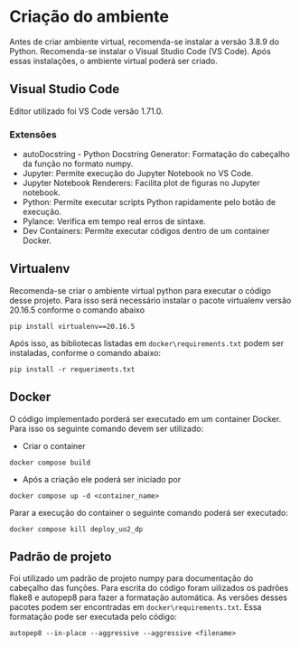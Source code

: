 # Criação do ambiente
Antes de criar  ambiente virtual, recomenda-se instalar a versão 3.8.9 do Python. Recomenda-se instalar o Visual Studio Code (VS Code). Após essas instalações, o ambiente virtual poderá ser criado.


## Visual Studio Code
Editor utilizado foi VS Code versão 1.71.0.

### Extensões
- autoDocstring - Python Docstring Generator: Formatação do cabeçalho da função no formato numpy. 
- Jupyter: Permite execução do Jupyter Notebook no VS Code.
- Jupyter Notebook Renderers: Facilita plot de figuras no Jupyter notebook.
- Python: Permite executar scripts Python rapidamente pelo botão de execução.
- Pylance: Verifica em tempo real erros de sintaxe.
- Dev Containers: Permite executar códigos dentro de um container Docker.


## Virtualenv
Recomenda-se criar o ambiente virtual python para executar o código desse projeto. Para isso será necessário instalar o pacote virtualenv versão 20.16.5 conforme o comando abaixo
```
pip install virtualenv==20.16.5
```

Após isso, as bibliotecas listadas em `docker\requirements.txt` podem ser instaladas, conforme o comando abaixo:
```
pip install -r requeriments.txt
```

## Docker
O código implementado porderá ser executado em um container Docker. Para isso os seguinte comando devem ser utilizado:
- Criar o container
```
docker compose build
```

- Após a criação ele poderá ser iniciado por
```
docker compose up -d <container_name>
```

Parar a execução do container o seguinte comando poderá ser executado:
```
docker compose kill deploy_uo2_dp
```

## Padrão de projeto
Foi utilizado um padrão de projeto numpy para documentação do cabeçalho das funções. Para escrita do código foram uilizados os padrões flake8 e autopep8 para fazer a formatação automática. As versões desses pacotes podem ser encontradas em `docker\requirements.txt`. Essa formatação pode ser executada pelo código:
```
autopep8 --in-place --aggressive --aggressive <filename>
```
